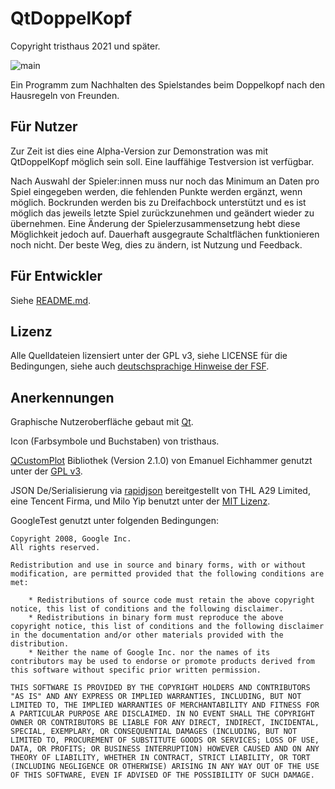 ﻿# QtDoppelKopf

Copyright tristhaus 2021 und später.

![main](/../screenshot/screenshot.png?raw=true)

Ein Programm zum Nachhalten des Spielstandes beim Doppelkopf nach den Hausregeln von Freunden.

## Für Nutzer

Zur Zeit ist dies eine Alpha-Version zur Demonstration was mit QtDoppelKopf möglich sein soll. Eine lauffähige Testversion ist verfügbar.

Nach Auswahl der Spieler:innen muss nur noch das Minimum an Daten pro Spiel eingegeben werden, die fehlenden Punkte werden ergänzt, wenn möglich.
Bockrunden werden bis zu Dreifachbock unterstützt und es ist möglich das jeweils letzte Spiel zurückzunehmen und geändert wieder zu übernehmen.
Eine Änderung der Spielerzusammensetzung hebt diese Möglichkeit jedoch auf. Dauerhaft ausgegraute Schaltflächen funktionieren noch nicht.
Der beste Weg, dies zu ändern, ist Nutzung und Feedback.

## Für Entwickler

Siehe [README.md](README.md).

## Lizenz

Alle Quelldateien lizensiert unter der GPL v3, siehe LICENSE für die Bedingungen, siehe auch [deutschsprachige Hinweise der FSF](https://www.gnu.org/licenses/quick-guide-gplv3).

## Anerkennungen

Graphische Nutzeroberfläche gebaut mit [Qt](https://doc.qt.io/).

Icon (Farbsymbole und Buchstaben) von tristhaus.

[QCustomPlot](https://www.qcustomplot.com/) Bibliothek (Version 2.1.0) von Emanuel Eichhammer genutzt unter der [GPL v3](https://www.gnu.org/licenses/gpl-3.0.html).

JSON De/Serialisierung via [rapidjson](https://rapidjson.org/) bereitgestellt von THL A29 Limited, eine Tencent Firma, und Milo Yip benutzt unter der [MIT Lizenz](http://opensource.org/licenses/MIT).

GoogleTest genutzt unter folgenden Bedingungen:

```
Copyright 2008, Google Inc.
All rights reserved.

Redistribution and use in source and binary forms, with or without
modification, are permitted provided that the following conditions are
met:

    * Redistributions of source code must retain the above copyright
notice, this list of conditions and the following disclaimer.
    * Redistributions in binary form must reproduce the above
copyright notice, this list of conditions and the following disclaimer
in the documentation and/or other materials provided with the
distribution.
    * Neither the name of Google Inc. nor the names of its
contributors may be used to endorse or promote products derived from
this software without specific prior written permission.

THIS SOFTWARE IS PROVIDED BY THE COPYRIGHT HOLDERS AND CONTRIBUTORS
"AS IS" AND ANY EXPRESS OR IMPLIED WARRANTIES, INCLUDING, BUT NOT
LIMITED TO, THE IMPLIED WARRANTIES OF MERCHANTABILITY AND FITNESS FOR
A PARTICULAR PURPOSE ARE DISCLAIMED. IN NO EVENT SHALL THE COPYRIGHT
OWNER OR CONTRIBUTORS BE LIABLE FOR ANY DIRECT, INDIRECT, INCIDENTAL,
SPECIAL, EXEMPLARY, OR CONSEQUENTIAL DAMAGES (INCLUDING, BUT NOT
LIMITED TO, PROCUREMENT OF SUBSTITUTE GOODS OR SERVICES; LOSS OF USE,
DATA, OR PROFITS; OR BUSINESS INTERRUPTION) HOWEVER CAUSED AND ON ANY
THEORY OF LIABILITY, WHETHER IN CONTRACT, STRICT LIABILITY, OR TORT
(INCLUDING NEGLIGENCE OR OTHERWISE) ARISING IN ANY WAY OUT OF THE USE
OF THIS SOFTWARE, EVEN IF ADVISED OF THE POSSIBILITY OF SUCH DAMAGE.
```
